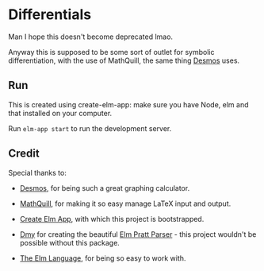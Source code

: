 # Differentials

Man I hope this doesn't become deprecated lmao.

Anyway this is supposed to be some sort of outlet for symbolic differentiation, with the use of MathQuill, the same thing [Desmos](http://desmos.com) uses.

## Run

This is created using create-elm-app: make sure you have Node, elm and that installed on your computer.

Run `elm-app start` to run the development server.

## Credit

Special thanks to:

- [Desmos](http://desmos.com), for being such a great graphing calculator.

- [MathQuill](http://mathquill.com/), for making it so easy manage LaTeX input and output.

- [Create Elm App](https://github.com/halfzebra/create-elm-app), with which this project is bootstrapped.

- [Dmy](https://github.com/dmy) for creating the beautiful [Elm Pratt Parser](https://github.com/dmy/elm-pratt-parser) - this project wouldn't be possible without this package.

- [The Elm Language](https://elm-lang.org/), for being so easy to work with.
